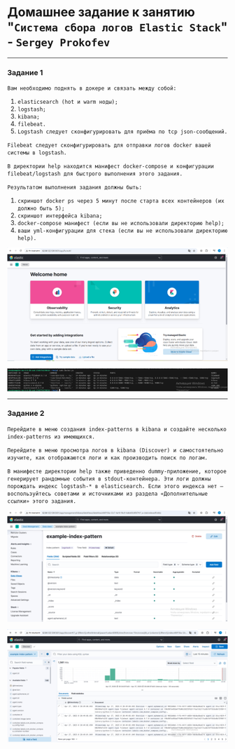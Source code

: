 # Домашнее задание к занятию "`Система сбора логов Elastic Stack`" - `Sergey Prokofev`

---

### Задание 1

`Вам необходимо поднять в докере и связать между собой:`

1. `elasticsearch (hot и warm ноды);`
2. `logstash;`
3. `kibana;`
4. `filebeat.`
5. `Logstash следует сконфигурировать для приёма по tcp json-сообщений.`

`Filebeat следует сконфигурировать для отправки логов docker вашей системы в logstash.`

`В директории help находится манифест docker-compose и конфигурации filebeat/logstash для быстрого выполнения этого задания.`

`Результатом выполнения задания должны быть:`

1. `скриншот docker ps через 5 минут после старта всех контейнеров (их должно быть 5);`
2. `скриншот интерфейса kibana;`
3. `docker-compose манифест (если вы не использовали директорию help);`
4. `ваши yml-конфигурации для стека (если вы не использовали директорию help).`

![Задание-1](https://github.com/sergey-prokofev/homework/blob/monitoring_elk/img/1.PNG)

![Задание-1](https://github.com/sergey-prokofev/homework/blob/monitoring_elk/img/2.PNG)

---

### Задание 2

`Перейдите в меню создания index-patterns в kibana и создайте несколько index-patterns из имеющихся.`

`Перейдите в меню просмотра логов в kibana (Discover) и самостоятельно изучите, как отображаются логи и как производить поиск по логам.`

`В манифесте директории help также приведенно dummy-приложение, которое генерирует рандомные события в stdout-контейнера. Эти логи должны порождать индекс logstash-* в elasticsearch. Если этого индекса нет — воспользуйтесь советами и источниками из раздела «Дополнительные ссылки» этого задания.`

![Задание-1](https://github.com/sergey-prokofev/homework/blob/monitoring_elk/img/3.PNG)

![Задание-1](https://github.com/sergey-prokofev/homework/blob/monitoring_elk/img/4.PNG) 